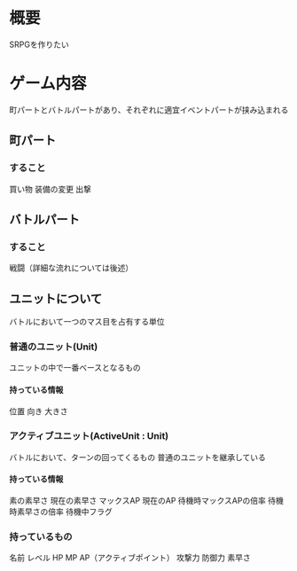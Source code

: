 ﻿# 概要
SRPGを作りたい



# ゲーム内容
町パートとバトルパートがあり、それぞれに適宜イベントパートが挟み込まれる


## 町パート

### すること
買い物
装備の変更
出撃


## バトルパート

### すること
戦闘（詳細な流れについては後述）


## ユニットについて
バトルにおいて一つのマス目を占有する単位

### 普通のユニット(Unit)
ユニットの中で一番ベースとなるもの

#### 持っている情報
位置
向き
大きさ


### アクティブユニット(ActiveUnit : Unit)
バトルにおいて、ターンの回ってくるもの
普通のユニットを継承している

#### 持っている情報
素の素早さ
現在の素早さ
マックスAP
現在のAP
待機時マックスAPの倍率
待機時素早さの倍率
待機中フラグ


### 持っているもの
名前
レベル
HP
MP
AP（アクティブポイント）
攻撃力
防御力
素早さ